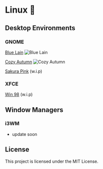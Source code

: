 # Linux 🍚

## Desktop Environments

### GNOME

[Blue Lain](./gnome/blue-lain/01.png)
![Blue Lain](./gnome/blue-lain/01.png)

[Cozy Autumn](./gnome/cozy-autumn/01.png)
![Cozy Autumn](./gnome/cozy-autumn/01.png)

[Sakura Pink](./gnome/sakura-miku/) (w.i.p)

### XFCE

[Win 98](./xfce/chicago95) (w.i.p)


## Window Managers

### i3WM
- update soon

## License

This project is licensed under the MIT License.
